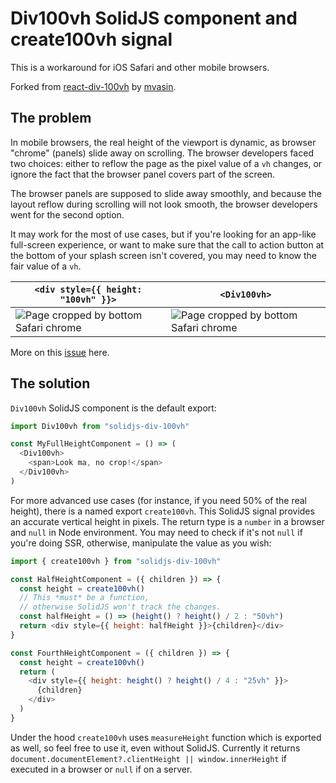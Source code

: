 # Div100vh SolidJS component and create100vh signal

This is a workaround for iOS Safari and other mobile browsers.

Forked from [react-div-100vh](https://github.com/mvasin/react-div-100vh) by [mvasin](https://github.com/mvasin).

## The problem

In mobile browsers, the real height of the viewport is dynamic, as browser "chrome" (panels) slide away on scrolling. The browser developers faced two choices: either to reflow the page as the pixel value of a `vh` changes, or ignore the fact that the browser panel covers part of the screen.

The browser panels are supposed to slide away smoothly, and because the layout reflow during scrolling will not look smooth, the browser developers went for the second option.

It may work for the most of use cases, but if you're looking for an app-like full-screen experience, or want to make sure that the call to action button at the bottom of your splash screen isn't covered, you may need to know the fair value of a `vh`.

| `<div style={{ height: "100vh" }}>`                                                                                                            | `<Div100vh>`                                                                                                                                   |
| ---------------------------------------------------------------------------------------------------------------------------------------------- | ---------------------------------------------------------------------------------------------------------------------------------------------- |
| ![Page cropped by bottom Safari chrome](https://user-images.githubusercontent.com/62714153/162642173-665e0dfc-0f6d-4d04-8923-80c607b66bfe.png) | ![Page cropped by bottom Safari chrome](https://user-images.githubusercontent.com/62714153/162642219-276bccb4-d88a-42d2-aa4f-bc2ff5de6d7c.png) |

More on this [issue](https://nicolas-hoizey.com/articles/2015/02/18/viewport-height-is-taller-than-the-visible-part-of-the-document-in-some-mobile-browsers/) here.

## The solution

`Div100vh` SolidJS component is the default export:

```js
import Div100vh from "solidjs-div-100vh"

const MyFullHeightComponent = () => (
  <Div100vh>
    <span>Look ma, no crop!</span>
  </Div100vh>
)
```

For more advanced use cases (for instance, if you need 50% of the real height), there is a named export `create100vh`. This SolidJS signal provides an accurate vertical height in pixels. The return type is a `number` in a browser and `null` in Node environment. You may need to check if it's not `null` if you're doing SSR, otherwise, manipulate the value as you wish:

```js
import { create100vh } from "solidjs-div-100vh"

const HalfHeightComponent = ({ children }) => {
  const height = create100vh()
  // This *must* be a function,
  // otherwise SolidJS won't track the changes.
  const halfHeight = () => (height() ? height() / 2 : "50vh")
  return <div style={{ height: halfHeight }}>{children}</div>
}

const FourthHeightComponent = ({ children }) => {
  const height = create100vh()
  return (
    <div style={{ height: height() ? height() / 4 : "25vh" }}>
      {children}
    </div>
  )
}
```

Under the hood `create100vh` uses `measureHeight` function which is exported as well, so feel free to use it, even without SolidJS. Currently it returns `document.documentElement?.clientHeight || window.innerHeight` if executed in a browser or `null` if on a server.
